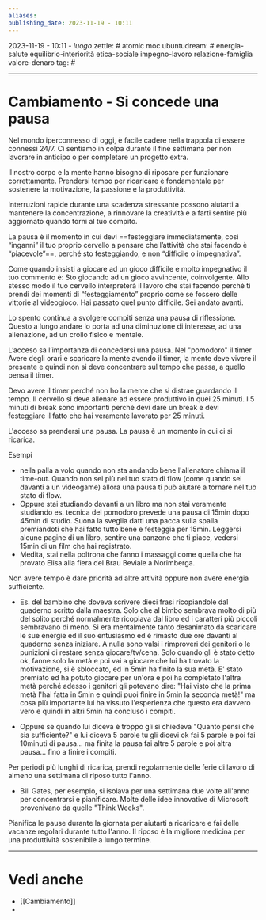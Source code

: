 ```yaml
---
aliases: 
publishing_date: 2023-11-19 - 10:11
---
```

2023-11-19 - 10:11 - *luogo*
zettle: # atomic moc
ubuntudream: # energia-salute equilibrio-interiorità etica-sociale impegno-lavoro relazione-famiglia valore-denaro 
tag: #

---
# Cambiamento - Si concede una pausa
Nel mondo iperconnesso di oggi, è facile cadere nella trappola di essere connessi 24/7. Ci sentiamo in colpa durante il fine settimana per non lavorare in anticipo o per completare un progetto extra. 

Il nostro corpo e la mente hanno bisogno di riposare per funzionare correttamente. Prendersi tempo per ricaricare è fondamentale per sostenere la motivazione, la passione e la produttività. 

Interruzioni rapide durante una scadenza stressante possono aiutarti a mantenere la concentrazione, a rinnovare la creatività e a farti sentire più aggiornato quando torni al tuo compito.

La pausa è il momento in cui devi ==festeggiare immediatamente, così “inganni” il tuo proprio cervello a pensare che l’attività che stai facendo è “piacevole”==, perché sto festeggiando, e non “difficile o impegnativa”.

Come quando insisti a giocare ad un gioco difficile e molto impegnativo il tuo commento è: Sto giocando ad un gioco avvincente, coinvolgente. Allo stesso modo il tuo cervello interpreterà il lavoro che stai facendo perché ti prendi dei momenti di “festeggiamento” proprio come se fossero delle vittorie al videogioco. Hai passato quel punto difficile. Sei andato avanti.

Lo spento continua a svolgere compiti senza una pausa di riflessione.
Questo a lungo andare lo porta ad una diminuzione di interesse,  ad una alienazione,  ad un crollo fisico e mentale.

L’acceso sa l’importanza di concedersi una pausa. Nel "pomodoro" il timer Avere degli orari e scaricare la mente avendo il timer, la mente deve vivere il presente e quindi non si deve concentrare sul tempo che passa, a quello pensa il timer.

Devo avere il timer perché non ho la mente che si distrae guardando il tempo.
Il cervello si deve allenare ad essere produttivo in quei 25 minuti. I 5 minuti di break sono importanti perché devi dare un break e devi festeggiare il fatto che hai veramente lavorato per 25 minuti. 

L'acceso sa prendersi una pausa. La pausa è un momento in cui ci si ricarica. 

Esempi 
- nella palla a volo quando non sta andando bene l'allenatore chiama il time-out. Quando non sei più nel tuo stato di flow (come quando sei davanti a un videogame) allora una pausa ti può aiutare a tornare nel tuo stato di flow. 
- Oppure stai studiando davanti a un libro ma non stai veramente studiando es. tecnica del pomodoro prevede una pausa di 15min dopo 45min di studio. Suona la sveglia datti una pacca sulla spalla premiandoti che hai fatto tutto bene e festeggia per 15min. Leggersi alcune pagine di un libro, sentire una canzone che ti piace, vedersi 15min di un film che hai registrato. 
- Medita, stai nella poltrona che fanno i massaggi come quella che ha provato Elisa alla fiera del Brau Beviale a Norimberga. 

Non avere tempo è dare priorità ad altre attività oppure non avere energia sufficiente. 

- Es. del bambino che doveva scrivere dieci frasi ricopiandole dal quaderno scritto dalla maestra. Solo che al bimbo sembrava molto di più del solito perché normalmente ricopiava dal libro ed i caratteri più piccoli sembravano di meno. Si era mentalmente tanto desanimato da scaricare le sue energie ed il suo entusiasmo ed è rimasto due ore davanti al quaderno senza iniziare. 
	A nulla sono valsi i rimproveri dei genitori o le punizioni di restare senza giocare/tv/cena. Solo quando gli è stato detto ok, fanne solo la metà e poi vai a giocare che lui ha trovato la motivazione, si è sbloccato, ed in 5min ha finito la sua metà. 
	E' stato premiato ed ha potuto giocare per un'ora e poi ha completato l'altra metà perché adesso i genitori gli potevano dire: "Hai visto che la prima metà l'hai fatta in 5min e quindi puoi finire in 5min la seconda metà!" ma cosa più importante lui ha vissuto l'esperienza che questo era davvero vero e quindi in altri 5min ha concluso i compiti.

- Oppure se quando lui diceva è troppo gli si chiedeva "Quanto pensi che sia sufficiente?" e lui diceva 5 parole tu gli dicevi ok fai 5 parole e poi fai 10minuti di pausa... ma finita la pausa fai altre 5 parole e poi altra pausa... fino a finire i compiti.


Per periodi più lunghi di ricarica, prendi regolarmente delle ferie di lavoro di almeno una settimana di riposo tutto l'anno. 

- Bill Gates, per esempio, si isolava per una settimana due volte all'anno per concentrarsi e pianificare. Molte delle idee innovative di Microsoft provenivano da quelle "Think Weeks". 

Pianifica le pause durante la giornata per aiutarti a ricaricare e fai delle vacanze regolari durante tutto l'anno. Il riposo è la migliore medicina per una produttività sostenibile a lungo termine.



---
# Vedi anche
- [[Cambiamento]]
- 